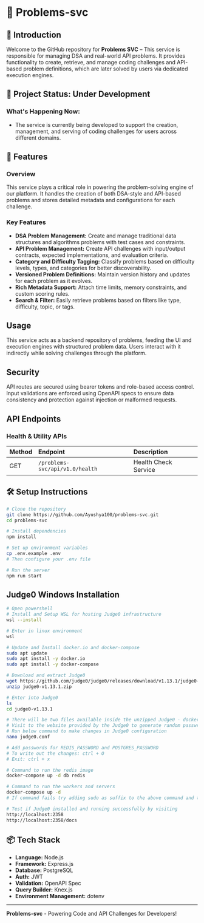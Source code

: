 # 🧠 Problems-svc

## 🧩 Introduction
Welcome to the GitHub repository for **Problems SVC** – This service is responsible for managing DSA and real-world API problems. It provides functionality to create, retrieve, and manage coding challenges and API-based problem definitions, which are later solved by users via dedicated execution engines.

## 📌 Project Status: Under Development
### What's Happening Now:
- The service is currently being developed to support the creation, management, and serving of coding challenges for users across different domains.

## 🚀 Features
### Overview
This service plays a critical role in powering the problem-solving engine of our platform. It handles the creation of both DSA-style and API-based problems and stores detailed metadata and configurations for each challenge.
### Key Features
- **DSA Problem Management:** Create and manage traditional data structures and algorithms problems with test cases and constraints.
- **API Problem Management:** Create API challenges with input/output contracts, expected implementations, and evaluation criteria.
- **Category and Difficulty Tagging:** Classify problems based on difficulty levels, types, and categories for better discoverability.
- **Versioned Problem Definitions:** Maintain version history and updates for each problem as it evolves.
- **Rich Metadata Support:** Attach time limits, memory constraints, and custom scoring rules.
- **Search & Filter:** Easily retrieve problems based on filters like type, difficulty, topic, or tags.

## Usage
This service acts as a backend repository of problems, feeding the UI and execution engines with structured problem data. Users interact with it indirectly while solving challenges through the platform.

## Security
API routes are secured using bearer tokens and role-based access control. Input validations are enforced using OpenAPI specs to ensure data consistency and protection against injection or malformed requests.

## API Endpoints
### Health & Utility APIs
| Method | Endpoint                                               | Description                             |
| :----- | :----------------------------------------------------- | :-------------------------------------- |
| GET    | `/problems-svc/api/v1.0/health`                        | Health Check Service                    |

## 🛠️ Setup Instructions

```bash
# Clone the repository
git clone https://github.com/Ayushya100/problems-svc.git
cd problems-svc

# Install dependencies
npm install

# Set up environment variables
cp .env.example .env
# Then configure your .env file

# Run the server
npm run start
```

## Judge0 Windows Installation

```bash
# Open powershell
# Install and Setup WSL for hosting Judge0 infrastructure
wsl --install

# Enter in linux environment
wsl

# Update and Install docker.io and docker-compose
sudo apt update
sudo apt install -y docker.io
sudo apt install -y docker-compose

# Download and extract Judge0
wget https://github.com/judge0/judge0/releases/download/v1.13.1/judge0-v1.13.1.zip
unzip judge0-v1.13.1.zip

# Enter into Judge0
ls
cd judge0-v1.13.1

# There will be two files available inside the unzipped Judge0 - docker-compose.yml and judge0.conf
# Visit to the website provided by the Judge0 to generate random passwrd (https://www.random.org/passwords/?num=1&len=32&format=plain&rnd=new)
# Run below command to make changes in Judge0 configuration
nano judge0.conf

# Add passwords for REDIS_PASSWORD and POSTGRES_PASSWORD
# To write out the changes: ctrl + O
# Exit: ctrl + x

# Command to run the redis image
docker-compose up -d db redis

# Command to run the workers and servers
docker-compose up -d
# If command fails try adding sudo as suffix to the above command and try.

# Test if Judge0 installed and running successfully by visiting
http://localhost:2358
http://localhost:2358/docs
```

## 📦 Tech Stack
- **Language:** Node.js
- **Framework:** Express.js
- **Database:** PostgreSQL
- **Auth:** JWT
- **Validation:** OpenAPI Spec
- **Query Builder:** Knex.js
- **Environment Management:** dotenv
---
**Problems-svc** - Powering Code and API Challenges for Developers!